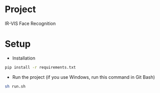 # Project

IR-VIS Face Recognition

# Setup

-   Installation

```bash
pip install -r requirements.txt
```

-   Run the project (if you use Windows, run this command in Git Bash)

```bash
sh run.sh
```
